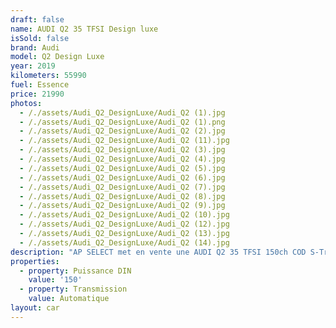 ```yaml
---
draft: false
name: AUDI Q2 35 TFSI Design luxe
isSold: false
brand: Audi
model: Q2 Design Luxe
year: 2019
kilometers: 55990
fuel: Essence
price: 21990
photos:
  - /./assets/Audi_Q2_DesignLuxe/Audi_Q2 (1).jpg
  - /./assets/Audi_Q2_DesignLuxe/Audi_Q2 (1).png
  - /./assets/Audi_Q2_DesignLuxe/Audi_Q2 (2).jpg
  - /./assets/Audi_Q2_DesignLuxe/Audi_Q2 (11).jpg
  - /./assets/Audi_Q2_DesignLuxe/Audi_Q2 (3).jpg
  - /./assets/Audi_Q2_DesignLuxe/Audi_Q2 (4).jpg
  - /./assets/Audi_Q2_DesignLuxe/Audi_Q2 (5).jpg
  - /./assets/Audi_Q2_DesignLuxe/Audi_Q2 (6).jpg
  - /./assets/Audi_Q2_DesignLuxe/Audi_Q2 (7).jpg
  - /./assets/Audi_Q2_DesignLuxe/Audi_Q2 (8).jpg
  - /./assets/Audi_Q2_DesignLuxe/Audi_Q2 (9).jpg
  - /./assets/Audi_Q2_DesignLuxe/Audi_Q2 (10).jpg
  - /./assets/Audi_Q2_DesignLuxe/Audi_Q2 (12).jpg
  - /./assets/Audi_Q2_DesignLuxe/Audi_Q2 (13).jpg
  - /./assets/Audi_Q2_DesignLuxe/Audi_Q2 (14).jpg
description: "AP SELECT met en vente une AUDI Q2 35 TFSI 150ch COD S-Tronic 7 finition Design Luxe.\n\nModèle du 01/2019 avec 55900km.\n\nCouleur blanc glacier, slide gris titane, intérieur sport cuir noir\n\nVéhicule origine France \U0001F1EB\U0001F1F7 de première main.\n\nVendu avec une garantie complète 6 mois.\n\nEntretiens et historique complet Audi Lyon.\n\nLes pneus et freins sont en très bon état.\n4 pneus hivers disponible.\n\nÉquipements et options :\n- Boîte S-Tronic 7\n- Intérieur cuir Sport\n- Pack éclairage ambiance intérieur\n- Coffre électrique\n- MMI multimédia\n- Sièges sport en cuir\n- Sièges chauffants\n- GPS 3D Europe\n- Lane Assist\n- Front Assist\n- Pack intérieur gris alu\n- Jantes sport 18 pouces originales\n- Phares Bi Xénon directionnels\n- Feux de jour à LED\n- Controle automatique des feux de route ALS\n- Parc distance contrôle PDC avant / arrière\n- Caméra de recul\n- Keyless Ouverture / fermeture sans clés\n- Démarrage sans clés\n- Connexion Ipod et USB\n- Volant sport multifonctions\n- Affichage multifonctions plus\n- Climatisation bi zone\n- Éclairage et essuie-glaces automatique\n- Rétroviseurs rabattable électriquement et chauffants\n- Rétroviseurs int / ext Electrochrome\n- Bluetooth\n- Éclairage d ambiance\n\n\nDisponible et visible sur RDV pour acheteur sérieux.\n\nPossibilité d'une garantie 3, 6 ou 12 mois en supplément.\n\nRéalisation des démarches d'immatriculation.\n\nAP SELECT c'est des solutions de courtage et conciergerie sur mesure pour profiter librement de sa passion et de son patrimoine.\n\nPrenez le volant, AP SELECT s'occupe du reste."
properties:
  - property: Puissance DIN
    value: '150'
  - property: Transmission
    value: Automatique
layout: car
---
```


